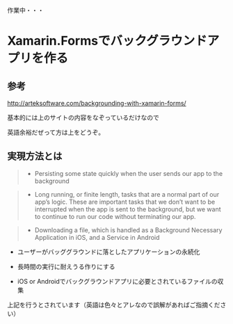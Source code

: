 作業中・・・






# Xamarin.Formsでバックグラウンドアプリを作る

## 参考

http://arteksoftware.com/backgrounding-with-xamarin-forms/

基本的には上のサイトの内容をなぞっているだけなので

英語余裕だぜって方は上をどうぞ。

## 実現方法とは

> * Persisting some state quickly when the user sends our app to the background

> * Long running, or finite length, tasks that are a normal part of our app’s logic. These are important tasks that we don’t want to be interrupted when the app is sent to the background, but we want to continue to run our code without terminating our app.

> * Downloading a file, which is handled as a Background Necessary Application in iOS, and a Service in Android

* ユーザーがバッググラウンドに落としたアプリケーションの永続化

* 長時間の実行に耐えうる作りにする

* iOS or Androidでバックグラウンドアプリに必要とされているファイルの収集

上記を行うとされています（英語は色々とアレなので誤解があればご指摘ください）

